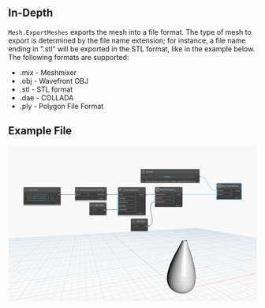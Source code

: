 ## In-Depth
`Mesh.ExportMeshes` exports the mesh into a file format. The type of mesh to export is determined by the file name extension; for instance, a file name ending in ".stl" will be exported in the STL format, like in the example below.  
The following formats are supported:
- .mix - Meshmixer
- .obj - Wavefront OBJ
- .stl - STL format
- .dae - COLLADA
- .ply - Polygon File Format

## Example File

![Example](./Autodesk.DesignScript.Geometry.Mesh.ExportMeshes_img.jpg)
